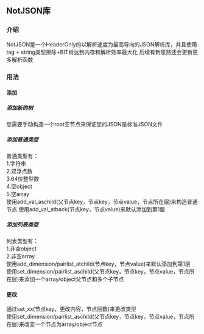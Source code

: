 ## NotJSON库
### 介绍
NotJSON是一个HeaderOnly的以解析速度为最高导向的JSON解析库，并且使用tag + string类型擦除+BIT树达到内存和解析效率最大化
后续有新思路还会更新更多解析函数
### 用法
#### 添加
##### 添加新的树
您需要手动构造一个root空节点来保证您的JSON是标准JSON文件
##### 添加普通类型
普通类型有：\
	1.字符串 \
	2.双浮点数 \
	3.64位整型数 \
	4.空object \
	5.空array \
使用add_val_aschild(父节点key，节点key，节点value，节点所在层)来构造普通节点
使用add_val_atback(节点key，节点value)来默认添加到第1层
##### 添加列表类型
列表类型有：\
	1.非空object \
	2.非空array	\
使用add_dimension/pairlist_atchild(节点key，节点value)来默认添加到第1层 \
使用set_dimension/pairlist_aschild(父节点key，节点key，节点value，节点所在层)来添加一个array/object父节点和多个子节点
#### 更改
通过set_xx(节点key，更改内容，节点层数)来更改类型 \
使用set_dimension/pairlist_aschild(父节点key，节点key，节点value，节点所在层)来改变一个节点为array/object节点